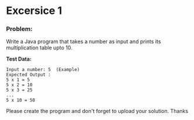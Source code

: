 # Excersice 1

### Problem:

Write a Java program that takes a number as input and prints its multiplication table upto 10.  

**Test Data:**

    Input a number: 5  (Example)
    Expected Output :
    5 x 1 = 5
    5 x 2 = 10
    5 x 3 = 25
    ...
    5 x 10 = 50
	
	
Please create the program and don't forget to upload your solution.
Thanks

